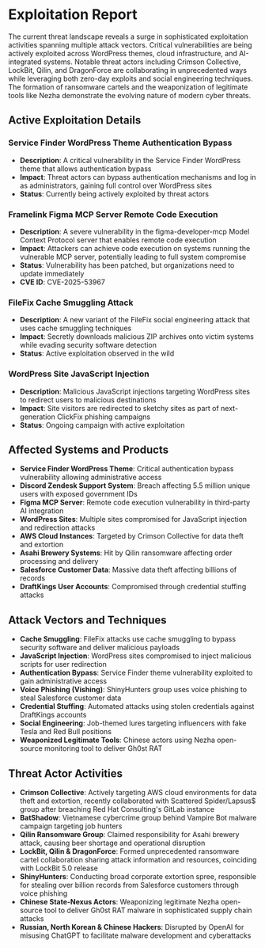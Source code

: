 # Exploitation Report

The current threat landscape reveals a surge in sophisticated exploitation activities spanning multiple attack vectors. Critical vulnerabilities are being actively exploited across WordPress themes, cloud infrastructure, and AI-integrated systems. Notable threat actors including Crimson Collective, LockBit, Qilin, and DragonForce are collaborating in unprecedented ways while leveraging both zero-day exploits and social engineering techniques. The formation of ransomware cartels and the weaponization of legitimate tools like Nezha demonstrate the evolving nature of modern cyber threats.

## Active Exploitation Details

### Service Finder WordPress Theme Authentication Bypass
- **Description**: A critical vulnerability in the Service Finder WordPress theme that allows authentication bypass
- **Impact**: Threat actors can bypass authentication mechanisms and log in as administrators, gaining full control over WordPress sites
- **Status**: Currently being actively exploited by threat actors

### Framelink Figma MCP Server Remote Code Execution
- **Description**: A severe vulnerability in the figma-developer-mcp Model Context Protocol server that enables remote code execution
- **Impact**: Attackers can achieve code execution on systems running the vulnerable MCP server, potentially leading to full system compromise
- **Status**: Vulnerability has been patched, but organizations need to update immediately
- **CVE ID**: CVE-2025-53967

### FileFix Cache Smuggling Attack
- **Description**: A new variant of the FileFix social engineering attack that uses cache smuggling techniques
- **Impact**: Secretly downloads malicious ZIP archives onto victim systems while evading security software detection
- **Status**: Active exploitation observed in the wild

### WordPress Site JavaScript Injection
- **Description**: Malicious JavaScript injections targeting WordPress sites to redirect users to malicious destinations
- **Impact**: Site visitors are redirected to sketchy sites as part of next-generation ClickFix phishing campaigns
- **Status**: Ongoing campaign with active exploitation

## Affected Systems and Products

- **Service Finder WordPress Theme**: Critical authentication bypass vulnerability allowing administrative access
- **Discord Zendesk Support System**: Breach affecting 5.5 million unique users with exposed government IDs
- **Figma MCP Server**: Remote code execution vulnerability in third-party AI integration
- **WordPress Sites**: Multiple sites compromised for JavaScript injection and redirection attacks
- **AWS Cloud Instances**: Targeted by Crimson Collective for data theft and extortion
- **Asahi Brewery Systems**: Hit by Qilin ransomware affecting order processing and delivery
- **Salesforce Customer Data**: Massive data theft affecting billions of records
- **DraftKings User Accounts**: Compromised through credential stuffing attacks

## Attack Vectors and Techniques

- **Cache Smuggling**: FileFix attacks use cache smuggling to bypass security software and deliver malicious payloads
- **JavaScript Injection**: WordPress sites compromised to inject malicious scripts for user redirection
- **Authentication Bypass**: Service Finder theme vulnerability exploited to gain administrative access
- **Voice Phishing (Vishing)**: ShinyHunters group uses voice phishing to steal Salesforce customer data
- **Credential Stuffing**: Automated attacks using stolen credentials against DraftKings accounts
- **Social Engineering**: Job-themed lures targeting influencers with fake Tesla and Red Bull positions
- **Weaponized Legitimate Tools**: Chinese actors using Nezha open-source monitoring tool to deliver Gh0st RAT

## Threat Actor Activities

- **Crimson Collective**: Actively targeting AWS cloud environments for data theft and extortion, recently collaborated with Scattered Spider/Lapsus$ group after breaching Red Hat Consulting's GitLab instance
- **BatShadow**: Vietnamese cybercrime group behind Vampire Bot malware campaign targeting job hunters
- **Qilin Ransomware Group**: Claimed responsibility for Asahi brewery attack, causing beer shortage and operational disruption
- **LockBit, Qilin & DragonForce**: Formed unprecedented ransomware cartel collaboration sharing attack information and resources, coinciding with LockBit 5.0 release
- **ShinyHunters**: Conducting broad corporate extortion spree, responsible for stealing over billion records from Salesforce customers through voice phishing
- **Chinese State-Nexus Actors**: Weaponizing legitimate Nezha open-source tool to deliver Gh0st RAT malware in sophisticated supply chain attacks
- **Russian, North Korean & Chinese Hackers**: Disrupted by OpenAI for misusing ChatGPT to facilitate malware development and cyberattacks